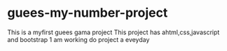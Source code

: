 # guees-my-number-project
This is a myfirst guees gama project
This project has ahtml,css,javascript and bootstrap
1 am working do project a eveyday 
